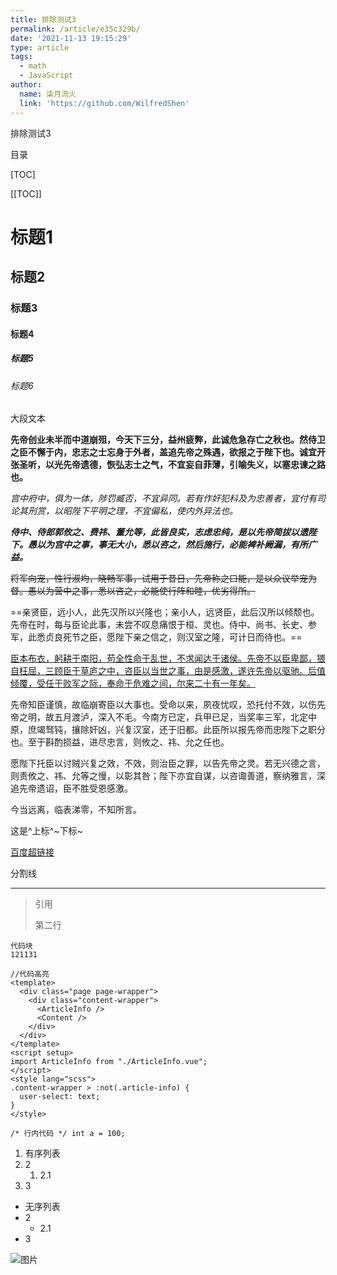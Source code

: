 ```yaml
---
title: 排除测试3
permalink: /article/e35c329b/
date: '2021-11-13 19:15:29'
type: article
tags:
  - math
  - JavaScript
author:
  name: 柒月流火
  link: 'https://github.com/WilfredShen'
---
```

排除测试3

目录

[TOC]

[[TOC]]

# 标题1

## 标题2

### 标题3

#### 标题4

##### 标题5

###### 标题6

大段文本

**先帝创业未半而中道崩殂，今天下三分，益州疲弊，此诚危急存亡之秋也。然侍卫之臣不懈于内，忠志之士忘身于外者，盖追先帝之殊遇，欲报之于陛下也。诚宜开张圣听，以光先帝遗德，恢弘志士之气，不宜妄自菲薄，引喻失义，以塞忠谏之路也。**

*宫中府中，俱为一体，陟罚臧否，不宜异同。若有作奸犯科及为忠善者，宜付有司论其刑赏，以昭陛下平明之理，不宜偏私，使内外异法也。*

***侍中、侍郎郭攸之、费祎、董允等，此皆良实，志虑忠纯，是以先帝简拔以遗陛下。愚以为宫中之事，事无大小，悉以咨之，然后施行，必能裨补阙漏，有所广益。***

~~将军向宠，性行淑均，晓畅军事，试用于昔日，先帝称之曰能，是以众议举宠为督。愚以为营中之事，悉以咨之，必能使行阵和睦，优劣得所。~~

==亲贤臣，远小人，此先汉所以兴隆也；亲小人，远贤臣，此后汉所以倾颓也。先帝在时，每与臣论此事，未尝不叹息痛恨于桓、灵也。侍中、尚书、长史、参军，此悉贞良死节之臣，愿陛下亲之信之，则汉室之隆，可计日而待也。==

<u>臣本布衣，躬耕于南阳，苟全性命于乱世，不求闻达于诸侯。先帝不以臣卑鄙，猥自枉屈，三顾臣于草庐之中，咨臣以当世之事，由是感激，遂许先帝以驱驰。后值倾覆，受任于败军之际，奉命于危难之间，尔来二十有一年矣。</u>

先帝知臣谨慎，故临崩寄臣以大事也。受命以来，夙夜忧叹，恐托付不效，以伤先帝之明，故五月渡泸，深入不毛。今南方已定，兵甲已足，当奖率三军，北定中原，庶竭驽钝，攘除奸凶，兴复汉室，还于旧都。此臣所以报先帝而忠陛下之职分也。至于斟酌损益，进尽忠言，则攸之、祎、允之任也。

愿陛下托臣以讨贼兴复之效，不效，则治臣之罪，以告先帝之灵。若无兴德之言，则责攸之、祎、允等之慢，以彰其咎；陛下亦宜自谋，以咨诹善道，察纳雅言，深追先帝遗诏，臣不胜受恩感激。

今当远离，临表涕零，不知所言。

这是^上标^~下标~

<!--注释-->

[百度超链接](https://www.baidu.com)

分割线

------

> 引用
>
> 第二行

```
代码块
121131
```

```vue
//代码高亮
<template>
  <div class="page page-wrapper">
    <div class="content-wrapper">
      <ArticleInfo />
      <Content />
    </div>
  </div>
</template>
<script setup>
import ArticleInfo from "./ArticleInfo.vue";
</script>
<style lang="scss">
.content-wrapper > :not(.article-info) {
  user-select: text;
}
</style>
```

`/* 行内代码 */ int a = 100;`

1. 有序列表
2. 2
   1. 2.1
3. 3

- 无序列表
- 2
  - 2.1
- 3

![图片](https://static.wilfredshen.cn/images/default/index.jpg)
